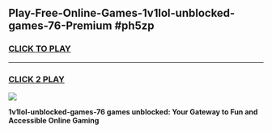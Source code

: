 
## Play-Free-Online-Games-1v1lol-unblocked-games-76-Premium #ph5zp
<h3>
<a href="https://premium.freeplayer.one?title=1v1lol-unblocked-games-76&ref=8M">CLICK TO PLAY</a></h3>
<hr>

<h3>
<a href="https://premium.freeplayer.one?title=1v1lol-unblocked-games-76&ref=8M">CLICK 2 PLAY</a>
  
</h3>

<a href="https://premium.freeplayer.one?title=1v1lol-unblocked-games-76&ref=8M"><img src="https://clearcache.store/games.png"></a>


**1v1lol-unblocked-games-76 games unblocked: Your Gateway to Fun and Accessible Online Gaming**
